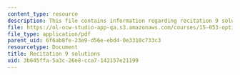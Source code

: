 ```yaml
---
content_type: resource
description: This file contains information regarding recitation 9 solutions.
file: https://ol-ocw-studio-app-qa.s3.amazonaws.com/courses/15-053-optimization-methods-in-management-science-spring-2013/3b645ffa5a3c26e8cca7142157e21199_MIT15_053S13_rec09sol.pdf
file_type: application/pdf
parent_uid: 6f6ab8fe-23e9-d56e-ebd4-0e3310c733c3
resourcetype: Document
title: Recitation 9 solutions
uid: 3b645ffa-5a3c-26e8-cca7-142157e21199
---
```

